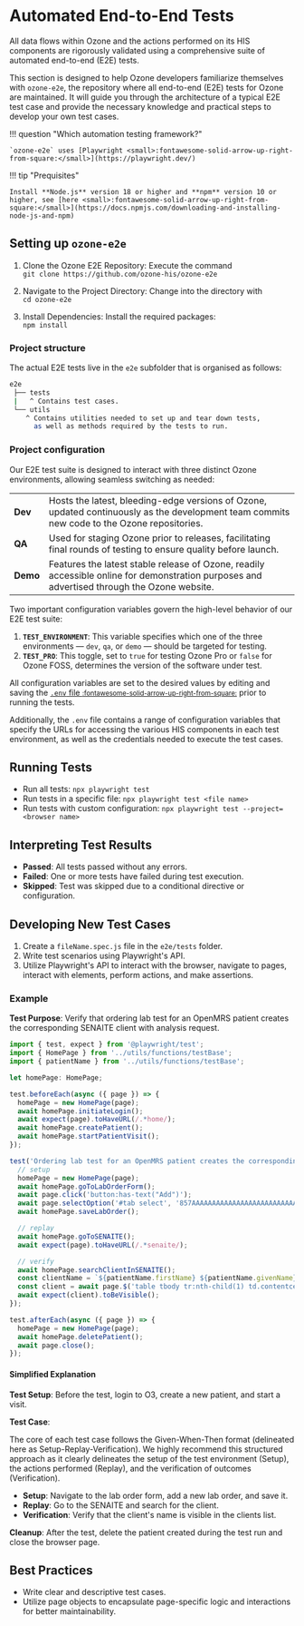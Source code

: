 # Automated End-to-End Tests

All data flows within Ozone and the actions performed on its HIS components are rigorously validated using a comprehensive suite of automated end-to-end (E2E) tests.

This section is designed to help Ozone developers familiarize themselves with `ozone-e2e`, the repository where all end-to-end (E2E) tests for Ozone are maintained. It will guide you through the architecture of a typical E2E test case and provide the necessary knowledge and practical steps to develop your own test cases.

!!! question "Which automation testing framework?"

    `ozone-e2e` uses [Playwright <small>:fontawesome-solid-arrow-up-right-from-square:</small>](https://playwright.dev/)


!!! tip "Prequisites"

    Install **Node.js** version 18 or higher and **npm** version 10 or higher, see [here <small>:fontawesome-solid-arrow-up-right-from-square:</small>](https://docs.npmjs.com/downloading-and-installing-node-js-and-npm)

## Setting up `ozone-e2e`
1. Clone the Ozone E2E Repository: Execute the command<br/>
`git clone https://github.com/ozone-his/ozone-e2e`

2. Navigate to the Project Directory: Change into the directory with<br/>
`cd ozone-e2e`

3. Install Dependencies: Install the required packages:<br/>
`npm install`

### Project structure
The actual E2E tests live in the `e2e` subfolder that is organised as follows:
```bash
e2e
 ├── tests
 |   ^ Contains test cases.
 └── utils
    ^ Contains utilities needed to set up and tear down tests,
      as well as methods required by the tests to run.
```

### Project configuration

Our E2E test suite is designed to interact with three distinct Ozone environments, allowing seamless switching as needed:

|          |                                                                                                                                             |
|----------|---------------------------------------------------------------------------------------------------------------------------------------------|
| **Dev**  | Hosts the latest, bleeding-edge versions of Ozone, updated continuously as the development team commits new code to the Ozone repositories. |
| **QA**   | Used for staging Ozone prior to releases, facilitating final rounds of testing to ensure quality before launch.                             |
| **Demo** | Features the latest stable release of Ozone, readily accessible online for demonstration purposes and advertised through the Ozone website. |

Two important configuration variables govern the high-level behavior of our E2E test suite:

1. **`TEST_ENVIRONMENT`**: This variable specifies which one of the three environments — `dev`, `qa`, or `demo` — should be targeted for testing.
2. **`TEST_PRO`**: This toggle, set to `true` for testing Ozone Pro or `false` for Ozone FOSS, determines the version of the software under test.

All configuration variables are set to the desired values by editing and saving the [`.env` file <small>:fontawesome-solid-arrow-up-right-from-square:</small>](https://github.com/ozone-his/ozone-e2e/blob/main/.env) prior to running the tests.

Additionally, the `.env` file contains a range of configuration variables that specify the URLs for accessing the various HIS components in each test environment, as well as the credentials needed to execute the test cases.

## Running Tests
- Run all tests: `npx playwright test`
- Run tests in a specific file: `npx playwright test <file name>`
- Run tests with custom configuration: `npx playwright test --project=<browser name>`

## Interpreting Test Results
- **Passed**: All tests passed without any errors.
- **Failed**: One or more tests have failed during test execution.
- **Skipped**: Test was skipped due to a conditional directive or configuration.

## Developing New Test Cases
1. Create a `fileName.spec.js` file in the `e2e/tests` folder.
2. Write test scenarios using Playwright's API.
3. Utilize Playwright's API to interact with the browser, navigate to pages, interact with elements, perform actions, and make assertions.

### Example

**Test Purpose**: Verify that ordering lab test for an OpenMRS patient creates the corresponding SENAITE client with analysis request.

```javascript
import { test, expect } from '@playwright/test';
import { HomePage } from '../utils/functions/testBase';
import { patientName } from '../utils/functions/testBase';

let homePage: HomePage;

test.beforeEach(async ({ page }) => {
  homePage = new HomePage(page);
  await homePage.initiateLogin();
  await expect(page).toHaveURL(/.*home/);
  await homePage.createPatient();
  await homePage.startPatientVisit();
});

test('Ordering lab test for an OpenMRS patient creates the corresponding SENAITE client with analysis request', async ({ page }) => {
  // setup
  homePage = new HomePage(page);
  await homePage.goToLabOrderForm();
  await page.click('button:has-text("Add")');
  await page.selectOption('#tab select', '857AAAAAAAAAAAAAAAAAAAAAAAAAAAAAAAAA');
  await homePage.saveLabOrder();

  // replay
  await homePage.goToSENAITE();
  await expect(page).toHaveURL(/.*senaite/);

  // verify
  await homePage.searchClientInSENAITE();
  const clientName = `${patientName.firstName} ${patientName.givenName}`;
  const client = await page.$('table tbody tr:nth-child(1) td.contentcell.title div span a:has-text("' + clientName + '")');
  await expect(client).toBeVisible();
});

test.afterEach(async ({ page }) => {
  homePage = new HomePage(page);
  await homePage.deletePatient();
  await page.close();
});
```

#### Simplified Explanation

**Test Setup**: Before the test, login to O3, create a new patient, and start a visit.

**Test Case**:

The core of each test case follows the Given-When-Then format (delineated here as Setup-Replay-Verification). We highly recommend this structured approach as it clearly delineates the setup of the test environment (Setup), the actions performed (Replay), and the verification of outcomes (Verification).

- **Setup**: Navigate to the lab order form, add a new lab order, and save it.
- **Replay**: Go to the SENAITE and search for the client.
- **Verification**: Verify that the client's name is visible in the clients list.

**Cleanup**: After the test, delete the patient created during the test run and close the browser page.

## Best Practices
- Write clear and descriptive test cases.
- Utilize page objects to encapsulate page-specific logic and interactions for better maintainability.
